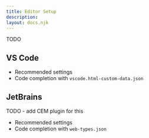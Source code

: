 ```yaml
---
title: Editor Setup
description:
layout: docs.njk
---
```


TODO

## VS Code

- Recommended settings
- Code completion with `vscode.html-custom-data.json`

## JetBrains

TODO - add CEM plugin for this

- Recommended settings
- Code completion with `web-types.json`
